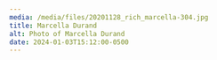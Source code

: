 ```yaml
---
media: /media/files/20201128_rich_marcella-304.jpg
title: Marcella Durand
alt: Photo of Marcella Durand
date: 2024-01-03T15:12:00-0500
---
```

